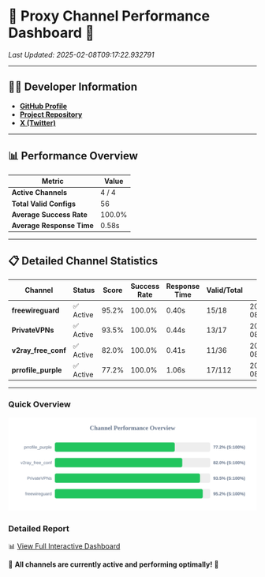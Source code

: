 # 🌟 Proxy Channel Performance Dashboard 🌟

_Last Updated: 2025-02-08T09:17:22.932791_

---

## 👩‍💻 Developer Information

- **[GitHub Profile](https://github.com/4n0nymou3)**  
- **[Project Repository](https://github.com/4n0nymou3/multi-proxy-config-fetcher)**  
- **[X (Twitter)](https://x.com/4n0nymou3)**  

---

## 📊 Performance Overview

| Metric                | Value       |
|-----------------------|-------------|
| **Active Channels**   | 4 / 4       |
| **Total Valid Configs** | 56          |
| **Average Success Rate** | 100.0%      |
| **Average Response Time** | 0.58s       |

---

## 📋 Detailed Channel Statistics

| Channel          | Status     | Score  | Success Rate | Response Time | Valid/Total | Last Success               |
|------------------|------------|--------|--------------|---------------|-------------|----------------------------|
| **freewireguard**  | ✅ Active  | 95.2%  | 100.0% | 0.40s         | 15/18       | 2025-02-08T09:17:22.930851 |
| **PrivateVPNs**  | ✅ Active  | 93.5%  | 100.0% | 0.44s         | 13/17       | 2025-02-08T09:17:22.505296 |
| **v2ray_free_conf**  | ✅ Active  | 82.0%  | 100.0% | 0.41s         | 11/36       | 2025-02-08T09:17:22.029850 |
| **prrofile_purple**  | ✅ Active  | 77.2%  | 100.0% | 1.06s         | 17/112       | 2025-02-08T09:17:21.577256 |

---

### Quick Overview
<div align="center">
  <a href="https://raw.githubusercontent.com/nullluser/NullRepo/refs/heads/main/assets/channel_stats_chart.svg">
    <img src="https://raw.githubusercontent.com/nullluser/NullRepo/refs/heads/main/assets/channel_stats_chart.svg" alt="Source Performance Statistics" width="800">
  </a>
</div>

### Detailed Report
📊 [View Full Interactive Dashboard](https://htmlpreview.github.io/?https://github.com/nullluser/NullRepo/blob/main/assets/performance_report.html)

🎉 **All channels are currently active and performing optimally!** 🎉
